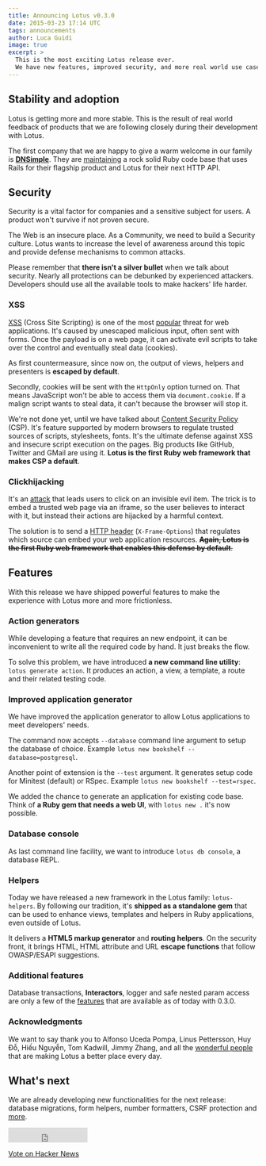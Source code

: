 ```yaml
---
title: Announcing Lotus v0.3.0
date: 2015-03-23 17:14 UTC
tags: announcements
author: Luca Guidi
image: true
excerpt: >
  This is the most exciting Lotus release ever.
  We have new features, improved security, and more real world use cases.
---
```


## Stability and adoption

Lotus is getting more and more stable. This is the result of real world feedback of products that we are following closely during their development with Lotus.

The first company that we are happy to give a warm welcome in our family is **[DNSimple](https://dnsimple.com)**.
They are [maintaining](https://speakerdeck.com/weppos/maintaining-a-5yo-ruby-project-shark-edition) a rock solid Ruby code base that uses Rails for their flagship product and Lotus for their next HTTP API.

## Security

Security is a vital factor for companies and a sensitive subject for users. A product won't survive if not proven secure.

The Web is an insecure place. As a Community, we need to build a Security culture.
Lotus wants to increase the level of awareness around this topic and provide defense mechanisms to common attacks.

Please remember that **there isn't a silver bullet** when we talk about security. Nearly all protections can be debunked by experienced attackers. Developers should use all the available tools to make hackers' life harder.

### XSS

[XSS](https://www.owasp.org/index.php/Cross-site_Scripting_%28XSS%29) (Cross Site Scripting) is one of the most [popular](https://www.owasp.org/index.php/Top10#OWASP_Top_10_for_2013) threat for web applications. It's caused by unescaped malicious input, often sent with forms. Once the payload is on a web page, it can activate evil scripts to take over the control and eventually steal data (cookies).

As first countermeasure, since now on, the output of views, helpers and presenters is **escaped by default**.

Secondly, cookies will be sent with the `HttpOnly` option turned on. That means JavaScript won't be able to access them via `document.cookie`. If a malign script wants to steal data, it can't because the browser will stop it.

We're not done yet, until we have talked about [Content Security Policy](http://www.html5rocks.com/en/tutorials/security/content-security-policy/) (CSP). It's feature supported by modern browsers to regulate trusted sources of scripts, stylesheets, fonts. It's the ultimate defense against XSS and insecure script execution on the pages. Big products like GitHub, Twitter and GMail are using it. **Lotus is the first Ruby web framework that makes CSP a default**.

### Clickhijacking

It's an [attack](http://en.wikipedia.org/wiki/Clickjacking) that leads users to click on an invisible evil item. The trick is to embed a trusted web page via an iframe, so the user believes to interact with it, but instead their actions are hijacked by a harmful context.

The solution is to send a [HTTP header](https://www.owasp.org/index.php/Clickjacking_Defense_Cheat_Sheet#X-Frame-Options_Header_Types) (`X-Frame-Options`) that regulates which source can embed your web application resources. <del>**Again, Lotus is the first Ruby web framework that enables this defense by default**.</del>

## Features

With this release we have shipped powerful features to make the experience with Lotus more and more frictionless.

### Action generators

While developing a feature that requires an new endpoint, it can be inconvenient to write all the required code by hand. It just breaks the flow.

To solve this problem, we have introduced **a new command line utility**: `lotus generate action`. It produces an action, a view, a template, a route and their related testing code.

### Improved application generator

We have improved the application generator to allow Lotus applications to meet developers' needs.

The command now accepts `--database` command line argument to setup the database of choice. Example `lotus new bookshelf --database=postgresql`.

Another point of extension is the `--test` argument. It generates setup code for Minitest (default) or RSpec. Example `lotus new bookshelf --test=rspec`.

We added the chance to generate an application for existing code base. Think of **a Ruby gem that needs a web UI**, with `lotus new .` it's now possible.

### Database console

As last command line facility, we want to introduce `lotus db console`, a database REPL.

### Helpers

Today we have released a new framework in the Lotus family: `lotus-helpers`. By following our tradition, it's **shipped as a standalone gem** that can be used to enhance views, templates and helpers in Ruby applications, even outside of Lotus.

It delivers a **HTML5 markup generator** and **routing helpers**. On the security front, it brings HTML, HTML attribute and URL **escape functions** that follow OWASP/ESAPI suggestions.

### Additional features

Database transactions, **Interactors**, logger and safe nested param access are only a few of the [features](https://github.com/lotus/lotus/blob/master/FEATURES.md) that are available as of today with 0.3.0.

### Acknowledgments

We want to say thank you to Alfonso Uceda Pompa, Linus Pettersson, Huy Đỗ, Hiếu Nguyễn, Tom Kadwill, Jimmy Zhang, and all the [wonderful people](/community) that are making Lotus a better place every day.

## What's next

We are already developing new functionalities for the next release: database migrations, form helpers, number formatters, CSRF protection and [more](http://bit.ly/lotusrb-roadmap).

<div style="display: inline">
  <iframe src="https://ghbtns.com/github-btn.html?user=lotus&repo=lotus&type=star&count=true&size=large" frameborder="0" scrolling="0" width="160px" height="30px"></iframe>

  <a href="https://news.ycombinator.com/submit" class="hn-button" data-title="Announcing Lotus v0.3.0" data-url="http://lotusrb.org/blog/2015/03/23/announcing-lotus-030.html" data-count="horizontal" data-style="facebook">Vote on Hacker News</a>
  <script type="text/javascript">var HN=[];HN.factory=function(e){return function(){HN.push([e].concat(Array.prototype.slice.call(arguments,0)))};},HN.on=HN.factory("on"),HN.once=HN.factory("once"),HN.off=HN.factory("off"),HN.emit=HN.factory("emit"),HN.load=function(){var e="hn-button.js";if(document.getElementById(e))return;var t=document.createElement("script");t.id=e,t.src="//hn-button.herokuapp.com/hn-button.js";var n=document.getElementsByTagName("script")[0];n.parentNode.insertBefore(t,n)},HN.load();</script>
  <script type="text/javascript">
    reddit_url = "http://lotusrb.org/blog/2015/03/23/announcing-lotus-030.html";
  </script>
  <script type="text/javascript" src="//www.redditstatic.com/button/button1.js"></script>
</div>
